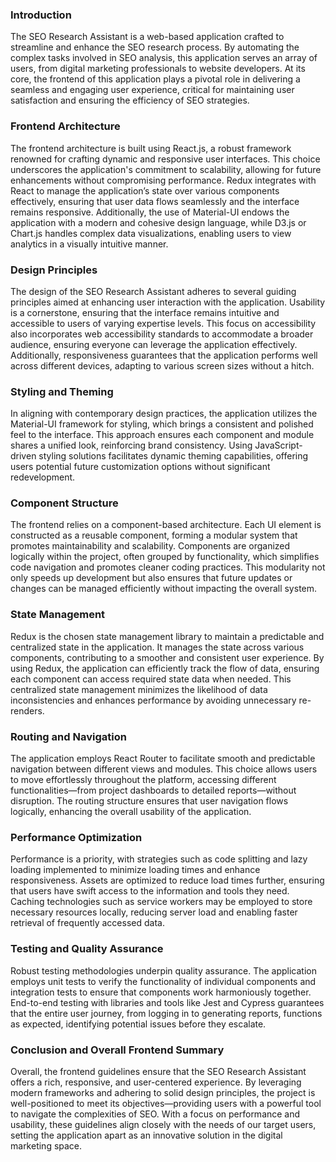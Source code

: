 ### Introduction

The SEO Research Assistant is a web-based application crafted to streamline and enhance the SEO research process. By automating the complex tasks involved in SEO analysis, this application serves an array of users, from digital marketing professionals to website developers. At its core, the frontend of this application plays a pivotal role in delivering a seamless and engaging user experience, critical for maintaining user satisfaction and ensuring the efficiency of SEO strategies.

### Frontend Architecture

The frontend architecture is built using React.js, a robust framework renowned for crafting dynamic and responsive user interfaces. This choice underscores the application's commitment to scalability, allowing for future enhancements without compromising performance. Redux integrates with React to manage the application’s state over various components effectively, ensuring that user data flows seamlessly and the interface remains responsive. Additionally, the use of Material-UI endows the application with a modern and cohesive design language, while D3.js or Chart.js handles complex data visualizations, enabling users to view analytics in a visually intuitive manner.

### Design Principles

The design of the SEO Research Assistant adheres to several guiding principles aimed at enhancing user interaction with the application. Usability is a cornerstone, ensuring that the interface remains intuitive and accessible to users of varying expertise levels. This focus on accessibility also incorporates web accessibility standards to accommodate a broader audience, ensuring everyone can leverage the application effectively. Additionally, responsiveness guarantees that the application performs well across different devices, adapting to various screen sizes without a hitch.

### Styling and Theming

In aligning with contemporary design practices, the application utilizes the Material-UI framework for styling, which brings a consistent and polished feel to the interface. This approach ensures each component and module shares a unified look, reinforcing brand consistency. Using JavaScript-driven styling solutions facilitates dynamic theming capabilities, offering users potential future customization options without significant redevelopment.

### Component Structure

The frontend relies on a component-based architecture. Each UI element is constructed as a reusable component, forming a modular system that promotes maintainability and scalability. Components are organized logically within the project, often grouped by functionality, which simplifies code navigation and promotes cleaner coding practices. This modularity not only speeds up development but also ensures that future updates or changes can be managed efficiently without impacting the overall system.

### State Management

Redux is the chosen state management library to maintain a predictable and centralized state in the application. It manages the state across various components, contributing to a smoother and consistent user experience. By using Redux, the application can efficiently track the flow of data, ensuring each component can access required state data when needed. This centralized state management minimizes the likelihood of data inconsistencies and enhances performance by avoiding unnecessary re-renders.

### Routing and Navigation

The application employs React Router to facilitate smooth and predictable navigation between different views and modules. This choice allows users to move effortlessly throughout the platform, accessing different functionalities—from project dashboards to detailed reports—without disruption. The routing structure ensures that user navigation flows logically, enhancing the overall usability of the application.

### Performance Optimization

Performance is a priority, with strategies such as code splitting and lazy loading implemented to minimize loading times and enhance responsiveness. Assets are optimized to reduce load times further, ensuring that users have swift access to the information and tools they need. Caching technologies such as service workers may be employed to store necessary resources locally, reducing server load and enabling faster retrieval of frequently accessed data.

### Testing and Quality Assurance

Robust testing methodologies underpin quality assurance. The application employs unit tests to verify the functionality of individual components and integration tests to ensure that components work harmoniously together. End-to-end testing with libraries and tools like Jest and Cypress guarantees that the entire user journey, from logging in to generating reports, functions as expected, identifying potential issues before they escalate.

### Conclusion and Overall Frontend Summary

Overall, the frontend guidelines ensure that the SEO Research Assistant offers a rich, responsive, and user-centered experience. By leveraging modern frameworks and adhering to solid design principles, the project is well-positioned to meet its objectives—providing users with a powerful tool to navigate the complexities of SEO. With a focus on performance and usability, these guidelines align closely with the needs of our target users, setting the application apart as an innovative solution in the digital marketing space.
